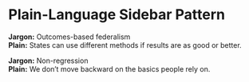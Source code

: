 # Plain-Language Sidebar Pattern

**Jargon:** Outcomes-based federalism  
**Plain:** States can use different methods if results are as good or better.

**Jargon:** Non-regression  
**Plain:** We don’t move backward on the basics people rely on.
